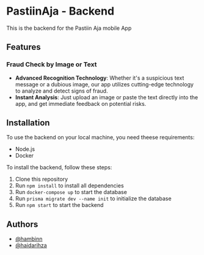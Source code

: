 
# PastiinAja - Backend
This is the backend for the Pastiin Aja mobile App




## Features
### Fraud Check by Image or Text
- **Advanced Recognition Technology**: Whether it's a suspicious text message or a dubious image, our app utilizes cutting-edge technology to analyze and detect signs of fraud.
- **Instant Analysis**: Just upload an image or paste the text directly into the app, and get immediate feedback on potential risks.

## Installation

To use the backend on your local machine, you need theese requirements:
- Node.js
- Docker

To install the backend, follow these steps:
1. Clone this repository
2. Run `npm install` to install all dependencies
3. Run `docker-compose up` to start the database
4. Run `prisma migrate dev --name init` to initialize the database
5. Run `npm start` to start the backend

## Authors

- [@hambinn](https://github.com/Hambinn)
- [@haidarihza](https://github.com/haidarihza)

